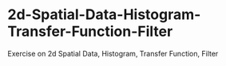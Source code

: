 # 2d-Spatial-Data-Histogram-Transfer-Function-Filter
Exercise on 2d Spatial Data, Histogram, Transfer Function, Filter
